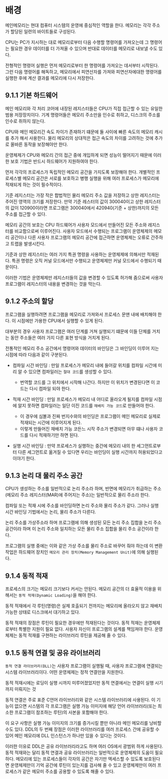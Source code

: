 # 배경
메인메모리는 현대 컴퓨터 시스템의 운영에 중심적인 역할을 한다. 메모리는 각각 주소가 할당된 일련의 바이트들로 구성된다.

CPU는 PC가 지시하는 대로 메모리로부터 다음 수행할 명령어를 가져오는데 그 명령어는 필요한 경우 데이터를 더 가져올 수 있으며 반대로 데이터를 메모리로 내보낼 수도 있다.

전형적인 명령어 실행은 먼저 메모리로부터 한 명령어를 가져오는 데서부터 시작된다. 그런 다음 명령어를 해독하고, 메모리에서 피연산자를 가져와 피연산자에대한 명령어를 실행한 후에 계산 결과를 메모리에 다시 저장한다.

## 9.1.1 기본 하드웨어
메인 메모리와 각 처리 코어에 내장된 레지스터들은 CPU가 직접 접근할 수 있는 유일한 범용 저장장치이다.  기계 명령어들은 메모리 주소만을 인수로 취하고, 디스크의 주소를 인수로 취하지 않는다.

CPU와 메인 메모리간 속도 차이가 존재하기 떄문에 둘 사이에 빠른 속도의 메모리 캐시를 추가 해서 사용한다.  물리 메모리의 상대적은 접근 속도의 차이를 고려하는 것에 추가로 올바른 동작을 보장해야만 한다.

운영체제가 CPU와 메모리 간의 접근 중에 개입하게 되면 성능이 떨어지기 때문에 이러한 보호 기법은 반드시 하드웨어가 지원하여야 한다.

먼저 각각의 프로세스가 독립적인 메모리 공간을 가지도록 보장해야 한다. 개별적인 프로세스별 메모리 공간은 서로를 보호하고 병행 실행을 위해 여러 프로세스가 메모리에 적재되게 하는 것이 필수적이다.

기준 레지스터는 가장 작은 합법적인 물리 메모리 주소 값을 저장하고 상한 레지스터는 주어진 영역의 크기를 저장한다. 만약 기준 레스터의 값이 300040이고 상한 레지스터의 값이 120900이라면 프로그램은 300040에서 420940(기준 + 상한)까지의 모든 주소를 접근할 수 있다.

메모리 공간의 보호는 CPU 하드웨어가 사용자 모드에서 만들어진 모든 주소와 레지스터를 비교함으로써 이루어진다. 사용자 모드에서 수행되는 프로그램이 운영체제의 메모리 공간이나 다른 사용자 프로그램의 메모리 공간에 접근하면 운영체제는 오류로 간주하고 트랩을 발생시킨다.

기준과 상한 레지스터는 여러 가지 특권 명령을 사용하는 운영체제에 의해서만 적재된다. 특권 명령은 오직 커널 모드에서만 수행되고 운영체제만 커널 모드에서 수행되기 때문이다.

이러한 기법은 운영체제만 레지스터들의 값을 변경할 수 있도록 허가해 줌으로써 사용자 프로그램이 레지스터의 내용을 변경하는 것을 막는다.

## 9.1.2 주소의 할당
프로그램을 실행하려면 프로그램을 메모리로 가져와서 프로세스 문맨 내에 배치해야 한다. 이 시점에만 가용한 CPU에서 실행할 수 있게 된다.

대부분의 경우 사용자 프로그램은 여러 단계를 거쳐 실행되기 떄문에 이들 단체를 거치는 동안 주소들은 여러 가지 다른 표현 방식을 거치게 된다.

전통적인 메모리 주소 공간에서 명령어와 데이터의 바인딩은 그 바인딩이 이루어 지는 시점에 따라 다음과 같이 구분된다. 

- 컴파일 시간 바인딩 : 만일 프로세스가 메모리 내에 들어갈 위치를 컴파일 시간에 미리 알 수 있으면 컴파일러는 `절대 코드`를 생성할 수 있다.
    -  번역할 코드를 그 위치에서 시작해 나간다. 하지만 이 위치가 변경된다면 이 코드는 다시 컴파일 되야 한다.

- 적재 시간 바인딩 : 만일 프로세스가 메모리 내 어디로 올라오게 될지를 컴파일 시점에 알지 못하면 컴파일러는 일단 이진 코드를 `재배치 가능 코드`로 만들어야 한다.
    -  이 경우에 심볼과 진짜 번지수와의 바인딩은 프로그램이 메인 메모리로 실제로 적재되는 시간에 이루어지게 된다.
    - 이렇게 만들어진 재배치 가능 코든느 시작 주소가 변경되면 아무 떄나 사용자 코드를 다시 적재하기만 하면 된다.

- 실행 시간 바인딩 : 만약 프로세스가 실행하는 중간에 메모리 내의 한 세그먼트로부터 다른 세그먼트로 옮겨질 수 있다면 우리는 바인딩이 실행 시간까지 허용되었다고 이야기 한다.

## 9.1.3 논리 대 물리 주소 공간
CPU가 생성하는 주소를 일반적으로 논리 주소라 하며, 반면에 메모리가 취급하는 주소(메모리 주소 레지스터(MAR)에 주어지는 주소)는 일반적으로 물리 주소라 한다.

컴파일 또는 적재 시에 주소를 바인딩하면 논리 주소와 물리 주소가 같다. 그러나 실행 시간 바인딩 기법에서는 논리, 물리 주소가 다른다.

논리 주소를 가상주소라 하며 프로그램에 의해 생성된 모든 논리 주소 집합을 논리 주소 공간이라 하며 이 논리 주소와 일치하는 모든 물리 주소 집합을 물리 주소 공간이라 한다.

프로그램의 실행 중에는 이와 같은 가상 주소를 물리 주소로 바꾸어 줘야 하는데 이 변환 작업은 하드웨어 장치인 `메모리 관리 장치(Memory Management Unit)`에 의해 실행된다.

## 9.1.4 동적 적재
프로세스의 크기는 메모리 크기보다 커서는 안된다. 메모리 공간의 더 효율적 이용을 위해서는 `동적 적재(Dynamic Loading)`을 해야 한다.

동적 적재에서 각 루틴(명령)은 실제 호출되기 전까지는 메모리에 올라오지 않고 재배치 가능한 상태로 디스크에서 대기하고 있다.

동적 적재의 장점은 루틴이 필요한 경우에만 적재된다는 것이다. 동적 적재는 운영체제로부터 특별한 지원이 필요 없다. 사용자 자신이 프로그램의 설계를 책임져야 한다. 운영체제는 동적 적재를 구현하는 라이브러리 루틴을 제공해 줄 수 있다.

## 9.1.5 동적 연결 및 공유 라이브러리
`동적 연결 라이브러리(DLL)`는 사용자 프로그램이 실행될 때, 사용자 프로그램에 연결되는 시스템 라이브러리이다. 어떤 운영체제는 정적 연결만을 지원한다.

동적 적재시에는 로딩이 실행 시까지 미루어졌었지만 동적 연결에서는 연결이 실행 시기까지 미뤄지는 것

동적 연결은 주로 표준 C언어 라이브러리와 같은 시스템 라이브러리에 사용된다. 이 기능이 없으면 시스템의 각 프로그램은 실행 가능 이미지에 해당 언어 라이브러리(또는 최소한 프로그램이 참조하는 루틴)의 사본을 포함해야 한다.

이 요구 사항은 실행 가능 이미지의 크기를 증가시킬 뿐만 아니라 메인 메모리를 낭비할 수도 있다. DDL의 두 번째 장점은 이러한 라이브러리를 여러 프로세스 간에 공유할 수 있어 메인 메모리에 DLL 인스턴스가 하나만 있을 수 있다는 것이다.

이러한 이유로 DDL은 공유 라이브러리라고도 하며 여러 OS에서 광범위 하게 사용된다. 동적 적재와는 달리 동적 연결과 공유 라이브러리는 일반적으로 운영체제의 도움이 필요하다. 메모리에 있는 프로세스들이 각자의 공간은 자기만 액세스할 수 있도록 보호된다면 운영체제만이 기억 공간에 루틴이 있는지를 검사해 줄 수 있고 운영체제만이 여러 프로세스가 같은 메모미 주소를 공용할 수 있도록 해줄 수 있다.



